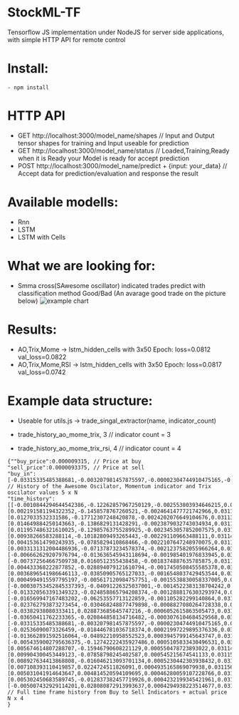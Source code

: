 # StockML-TF
Tensorflow JS implementation under NodeJS for server side applications, with simple HTTP API for remote control

# Install:
```
- npm install
```

# HTTP API
- GET http://localhost:3000/model_name/shapes // Input and Output tensor shapes for training and Input useable for prediction
- GET http://localhost:3000/model_name/status // Loaded,Training,Ready when it is Ready your Model is ready for accept prediction
- POST http://localhost:3000/model_name/predict + {input: your_data} // Accept data for prediction/evaluation and response the result

# Available modells:
- Rnn
- LSTM
- LSTM with Cells

# What we are looking for:
- Smma cross(SAwesome oscillator) indicated trades predict with classification method Good/Bad (An avarage good trade on the picture below)
![example chart](https://github.com/stockmlbot/NodeTFJS/blob/master/readme/example.jpg)

# Results:
- AO,Trix,Mome     -> lstm_hidden_cells with 3x50 Epoch: loss=0.0812 val_loss=0.0822
- AO,Trix,Mome,RSI -> lstm_hidden_cells with 3x50 Epoch: loss=0.0817 val_loss=0.0742


# Example data structure:
- Useable for utils.js -> trade_singal_extractor(name, indicator_count)

- trade_history_ao_mome_trix, 3 // indicator count = 3
- trade_history_ao_mome_trix_rsi, 4 // indicator count = 4

```
{""buy_price":0.000009315, // Price at buy
"sell_price":0.0000093375, // Price at sell
"buy_in":[-0.03315335485388681,-0.003207981457875597,-0.00002304744910475165,-0.02536090073326459,-0.018446781036718374,0.00021997229895376336,-0.013662891592516064,-0.04892210958552523,0.0003945799145643747,-0.0054359002795636375,-0.12742222435927486,0.0005105833430496531,0.005674614807288707,-0.15946790608221129,0.000550478723893022,0.009904300453449123,-0.07858798245402587,0.000545215674541133], 
// History of the Awesome Oscilator, Momentum indicator and Trix oscilator values 5 x N
"time_history":[[-0.0010844294644542386,-0.12262857967250129,-0.002553803934646215,0.0311535],[0.002191581194322352,-0.1458578767260521,-0.0024641477721742966,0.03114925],[0.0127033532331586,-0.17712307248420878,-0.0024202076649104676,0.03113775],[0.014649884250143663,-0.1386829131428291,-0.0023879032743034934,0.031142999999999997],[0.011957486321610025,-0.12985763755289925,-0.0023453057852007575,0.0311475],[0.00938266583288114,-0.10182809493265443,-0.002291109663488111,0.03114825],[0.004153614790243935,-0.0785829410868466,-0.0022107647248970075,0.03115275],[0.0033131312004486936,-0.07137873234578374,-0.0021237582055966264,0.031149500000000004],[-0.006662629207976794,-0.013636545943118694,-0.001985401976833945,0.031162000000000002],[-0.007372564667509738,0.0160512355438458,-0.0018374887635785875,0.03115525],[0.004433368222877852,-0.028894079121610794,-0.0017450508455585378,0.03113925],[0.0036896541986646113,-0.03850905765127033,-0.0016548037429453544,0.0311495],[0.0004994915597795197,-0.005617120984757751,-0.0015538830058337005,0.031153],[-0.00030753452845337393,-0.04091226325037001,-0.0014522383138704242,0.0311515],[-0.013320563391349323,-0.024858865794208374,-0.0012888176303293974,0.03116825],[-0.016569947167483202,-0.06253557713122859,-0.001105282299140864,0.03116275],[-0.023762793873273454,-0.030468248877479898,-0.0008827080264728338,0.0311705],[-0.03382938080333411,0.028873685645747216,-0.0006052615863505473,0.03117925],[-0.03650411762233365,-0.020844858134716482,-0.0003076104684529568,0.03117625],[-0.03315335485388681,-0.003207981457875597,-0.00002304744910475165,0.031171249999999998],[-0.02536090073326459,-0.018446781036718374,0.00021997229895376336,0.031164999999999998],[-0.013662891592516064,-0.04892210958552523,0.0003945799145643747,0.031156749999999997],[-0.0054359002795636375,-0.12742222435927486,0.0005105833430496531,0.03115575],[0.005674614807288707,-0.15946790608221129,0.000550478723893022,0.03114775],[0.009904300453449123,-0.07858798245402587,0.000545215674541133,0.03115075],[0.008927634413868808,-0.016046213093701134,0.0005230442303938432,0.031155000000000002],[0.007108393110419857,0.0224724511826091,0.0004935165869079938,0.03115625],[0.005031041914643647,0.004814520594109695,0.00046280059107228766,0.03115725],[0.005302450683589745,-0.012837382457719926,0.0004232199345421961,0.031155],[-0.005007432929114201,0.028080872913993637,0.0004294938223514677,0.03116875]] // Full time frame history from Buy to Sell Indicators + actual price N x 4
}
```

